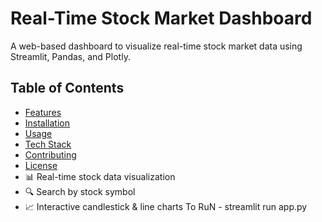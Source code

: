 # Real-Time Stock Market Dashboard
A web-based dashboard to visualize real-time stock market data using Streamlit, Pandas, and Plotly.
## Table of Contents
- [Features](#features)
- [Installation](#installation)
- [Usage](#usage)
- [Tech Stack](#tech-stack)
- [Contributing](#contributing)
- [License](#license)
- 📊 Real-time stock data visualization
- 🔍 Search by stock symbol
- 📈 Interactive candlestick & line charts
To RuN - streamlit run app.py

